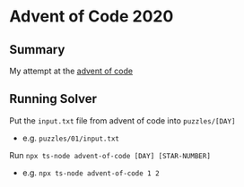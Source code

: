 # Advent of Code 2020

## Summary

My attempt at the [advent of code](https://adventofcode.com/2020)

## Running Solver

Put the `input.txt` file from advent of code into `puzzles/[DAY]`

- e.g. `puzzles/01/input.txt`

Run `npx ts-node advent-of-code [DAY] [STAR-NUMBER]`

- e.g. `npx ts-node advent-of-code 1 2`
